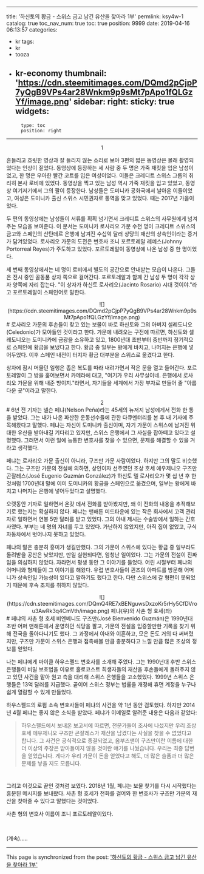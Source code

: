
---
title: '하신토의 황금 - 스위스 금고 남긴 유산을 찾아라 1부'
permlink: ksy4w-1
catalog: true
toc_nav_num: true
toc: true
position: 9999
date: 2019-04-16 06:13:57
categories:
- kr
tags:
- kr
- tooza
- kr-economy
thumbnail: 'https://cdn.steemitimages.com/DQmd2pCjpP7yQgB9VPs4ar28Wnkm9p9sMt7pApo1fQLGzYf/image.png'
sidebar:
    right:
        sticky: true
widgets:
    -
        type: toc
        position: right
---


<center>
1
</center>

흔들리고 흐릿한 영상과 잘 들리지 않는 소리로 보아 3편의 짧은 동영상은 몰래 촬영되었다는 인상이 짙었다. 동영상에 등장하는 세 사람 중 두 명은 가죽 재킷을 입은 남성이었고, 한 명은 우아한 빨간 코트를 입은 여성이었다. 이들은 크레디트 스위스 그룹의 취리히 본사 로비에 있었다. 동영상을 찍고 있는 남성 역시 가죽 재킷을 입고 있었고, 동영상 여기저기에서 그의 팔이 등장한다. 남성들은 도미니카 공화국에서 날아온 이들이었고, 여성은 도미니카 출신 스위스 시민권자로 통역을 맞고 있었다. 때는 2017년 가을이었다.

 

두 편의 동영상에는 남성들이 서류를 획획 넘기면서 크레디트 스위스의 사무원에게 넘겨주는 모습을 보여준다. 이 문서는 도미니카 로사리오 가문 수천 명이 크레디트 스위스의 금고와 스페인의 산탄데르 은행에 남겨진 수십억 달러 상당의 재산의 상속인이라는 증거가 담겨있었다. 로사리오 가문의 도전은 변호사 조니 포르토레알 레예스(Johnny Portorreal Reyes)가 주도하고 있었다. 포르토레알이 동영상에 나온 남성 중 한 명이었다. 

 

세 번째 동영상에서는 네 명이 로비에서 별도의 공간으로 안내받는 모습이 나온다. 그들은 전시 중인 골동품 상자 쪽으로 걸어간다. 포르토레알과 함께 간 남성 두 명이 각각 상자 양쪽에 자리 잡는다. "이 상자가 하신토 로사리오(Jacinto Rosario) 시대 것이야."라고 포르토레알이 스페인어로 말한다. 

<center>
![](https://cdn.steemitimages.com/DQmd2pCjpP7yQgB9VPs4ar28Wnkm9p9sMt7pApo1fQLGzYf/image.png)
</center>
#
로사리오 가문의 후손들이 찾고 있는 보물이 바로 하신토와 그의 아버지 셀레도니오(Celedonio)가 모아들인 것이라고 한다. 가문에 내려오는 구전에 따르면, 하신토와 셀레도니오는 도미니카에 금광을 소유하고 있고, 1800년대 초반부터 중반까지 정기적으로 스페인에 황금을 보냈다고 한다. 황금 중 일부는 왕에게 바치고, 나머지는 은행에 넣어두었다. 이후 스페인 내전이 터지자 황금 대부분을 스위스로 옮겼다고 한다. 

 

상자에 잠시 머물던 일행은 좁은 복도를 따라 내려가면서 작은 문을 열고 들어간다. 포르토레알이 그 방을 훑어보면서 카메라에 대고, "여기가 우리 사무실이네. 은행에서 로사리오 가문을 위해 내준 방이지."라면서, 자기들을 세계에서 가장 부자로 만들어 줄 "아름다운 곳"이라고 말한다.

<center>
2
</center>
#
6년 전 기자는 넬슨 페냐(Nelson Peña)라는 45세의 뉴저지 남성에게서 전화 한 통을 받았다. 그는 내가 나온 파산한 운동선수들에 관한 다큐멘터리를 본 후 내 기사에 주목해왔다고 말했다. 페냐는 자신이 도미니카 출신이며, 자기 가문이 스위스에 남겨진 위대한 유산을 받아내길 기다리고 있지만, 스위스 은행에서 그 사실을 잡아떼고 있다고 설명했다. 그러면서 이런 일에 능통한 변호사를 찾을 수 있으면, 문제를 해결할 수 있을 거라고 생각했다.

 

페냐는 로사리오 가문 출신이 아니라, 구즈만 가문 사람이었다. 하지만 그의 말도 비슷했다. 그는 구즈만 가문의 전설에 의하면, 상인이자 선주였던 조상 호세 에우제니오 구즈만 곤잘레스(José Eugenio Guzmán González)가 하신토 델 로사리오가 몇 십 년 후 한 것처럼 1700년대 말에 이미 도미니카의 황금을 스페인으로 옮겼으며, 일부는 왕에게 바치고 나머지는 은행에 넣어두었다고 설명했다.

 

오랫동안 기자로 일하면서 온갖 데서 전화를 받아봤지만, 왜 이 전화의 내용을 추적해보기로 했는지는 확실하지 않다. 페냐는 맨해튼 미드타운에 있는 작은 회사에서 고객 관리자로 일하면서 연봉 5만 달러를 받고 있었다. 그의 아내 제시는 수술방에서 일하는 간호사였다. 부부는 네 명의 자녀를 두고 있었다. 가난하지 않았지만, 아직 집이 없었고, 구식 자동차에서 벗어나지 못하고 있었다. 

 

페냐의 말은 충분히 흥미가 생길만했다. 그의 가문이 스위스에 있다는 황금 중 일부라도 돌려받을 공산은 낮았지만, 만일 실현되다면, 엄청난 일이었다. 그는 가문의 전설이 진짜임을 의심하지 않았다. 자라면서 평생 동안 그 이야기를 들었다. 어린 시절부터 페냐의 어머니와 형제들이 그 이야기를 해왔다. 유럽 변호사들이 퀸즈의 아파트를 방문해 어머니가 상속인일 가능성이 있다고 말하기도 했다고 한다. 다만 스위스에 갈 형편이 못되었기 때문에 후속 조치를 취하지 않았다. 

<center>
![](https://cdn.steemitimages.com/DQmQ4RE7xBENguwsDxzoKr5rHy5CfDVrou3AwRk3q4CmVth/image.png)
페냐(우)와 사촌 형 호세(좌)
</center>
#
페냐의 사촌 형 호세 비엔베니도 구즈만(José Bienvenido Guzmán)은 1990년대 초반 어퍼 맨해튼에서 운영하던 식당을 팔고, 가문의 전설을 입증할만한 기록을 찾기 위해 전국을 돌아다니기도 했다. 그 과정에서 아내와 이혼하고, 모은 돈도 거의 다 써버렸지만, 구즈만 가문이 스위스 은행과 접촉해볼 만큼 충분하다고 느낄 만큼 많은 조상의 정보를 얻었다.

 

나는 페냐에게 마이클 하우스펠드 변호사를 소개해 주었다. 그는 1990년대 후반 스위스 은행들이 비밀 보호법을 이유로 홀로코스트 희생자들의 재산을 후손들에게 돌려주지 않고 있던 사건을 맡아 원고 측을 대리해 스위스 은행들을 고소했었다. 1999년 스위스 은행들은 13억 달러를 지급했다. 곧이어 스위스 정부는 법률을 개정해 휴면 계정을 누구나 쉽게 열람할 수 있게 만들었다. 

 

하우스펠드의 로펌 소속 변호사들이 페냐의 사건을 약 1년 동안 검토했다. 하지만 2014년 4월 페냐는 좋지 않은 소식을 받았다. 페냐가 이메일로 알려준 내용은 다음과 같았다:

 

>하우스펠드에서 보내온 보고서에 따르면, 전문가들이 조사에 나섰지만 우리 조상 호세 에우제니오 구즈만 곤잘레스가 재산을 남겼다는 사실을 찾을 수 없었다고 합니다. 그 사건은 공식적으로 종결되었고, 옴부즈맨이 구즈만이란 이름에 대한 더 이상의 주장은 받아들이지 않을 것이란 얘기를 나눴습니다. 우리는 최종 답변을 얻었습니다. 게다가 우리 가문이 돈을 얻었다고 해도, 더 많은 슬픔과 더 많은 문제를 낳을 지도 모릅니다. 

 #

그리고 이것으로 끝인 것처럼 보였다. 2018년 1월, 페냐는 보물 찾기를 다시 시작했다는 흥분된 메시지를 보내왔다. 사촌 형 호세가 전화를 걸어와 한 변호사가 구즈만 가문의 재산을 찾아줄 수 있다고 말했다는 것이었다. 

 

사촌 형의 변호사 이름이 조니 포르토레알이었다. 

​

(계속).....

- - -

This page is synchronized from the post: ['하신토의 황금 - 스위스 금고 남긴 유산을 찾아라 1부'](https://steemit.com/@pius.pius/ksy4w-1)
